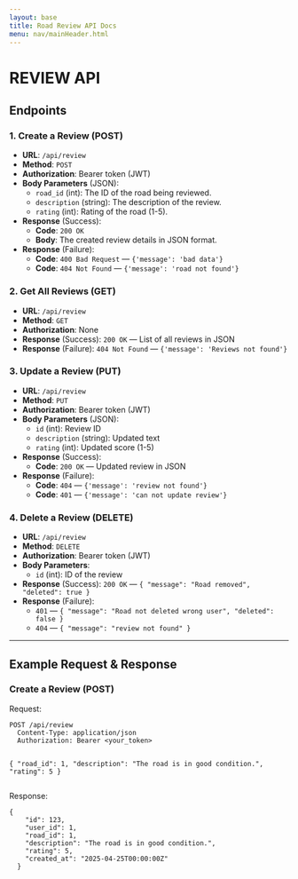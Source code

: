 ```yaml
---
layout: base
title: Road Review API Docs
menu: nav/mainHeader.html
---
```


<div class="max-w-4xl mx-auto p-6 text-gray-800">

  <h1 class="text-4xl font-bold mb-6 border-b pb-2">REVIEW API</h1>

  <h2 class="text-3xl font-bold mb-6 border-b pb-2">Endpoints</h2>

  <div class="mb-10">
    <h3 class="text-2xl font-semibold mb-2">1. Create a Review (POST)</h3>
    <ul class="space-y-2 list-disc pl-6">
      <li><strong>URL</strong>: <code class="bg-gray-100 px-1 rounded">/api/review</code></li>
      <li><strong>Method</strong>: <code class="bg-gray-100 px-1 rounded">POST</code></li>
      <li><strong>Authorization</strong>: Bearer token (JWT)</li>
      <li>
        <strong>Body Parameters</strong> (JSON):
        <ul class="list-disc pl-6">
          <li><code>road_id</code> (int): The ID of the road being reviewed.</li>
          <li><code>description</code> (string): The description of the review.</li>
          <li><code>rating</code> (int): Rating of the road (1-5).</li>
        </ul>
      </li>
      <li>
        <strong>Response</strong> (Success):
        <ul class="list-disc pl-6">
          <li><strong>Code</strong>: <code>200 OK</code></li>
          <li><strong>Body</strong>: The created review details in JSON format.</li>
        </ul>
      </li>
      <li>
        <strong>Response</strong> (Failure):
        <ul class="list-disc pl-6">
          <li><strong>Code</strong>: <code>400 Bad Request</code> — <code>{'message': 'bad data'}</code></li>
          <li><strong>Code</strong>: <code>404 Not Found</code> — <code>{'message': 'road not found'}</code></li>
        </ul>
      </li>
    </ul>
  </div>

  <div class="mb-10">
    <h3 class="text-2xl font-semibold mb-2">2. Get All Reviews (GET)</h3>
    <ul class="space-y-2 list-disc pl-6">
      <li><strong>URL</strong>: <code>/api/review</code></li>
      <li><strong>Method</strong>: <code>GET</code></li>
      <li><strong>Authorization</strong>: None</li>
      <li><strong>Response</strong> (Success): <code>200 OK</code> — List of all reviews in JSON</li>
      <li><strong>Response</strong> (Failure): <code>404 Not Found</code> — <code>{'message': 'Reviews not found'}</code></li>
    </ul>
  </div>

  <div class="mb-10">
    <h3 class="text-2xl font-semibold mb-2">3. Update a Review (PUT)</h3>
    <ul class="space-y-2 list-disc pl-6">
      <li><strong>URL</strong>: <code>/api/review</code></li>
      <li><strong>Method</strong>: <code>PUT</code></li>
      <li><strong>Authorization</strong>: Bearer token (JWT)</li>
      <li>
        <strong>Body Parameters</strong> (JSON):
        <ul class="list-disc pl-6">
          <li><code>id</code> (int): Review ID</li>
          <li><code>description</code> (string): Updated text</li>
          <li><code>rating</code> (int): Updated score (1-5)</li>
        </ul>
      </li>
      <li>
        <strong>Response</strong> (Success):
        <ul class="list-disc pl-6">
          <li><strong>Code</strong>: <code>200 OK</code> — Updated review in JSON</li>
        </ul>
      </li>
      <li>
        <strong>Response</strong> (Failure):
        <ul class="list-disc pl-6">
          <li><strong>Code</strong>: <code>404</code> — <code>{'message': 'review not found'}</code></li>
          <li><strong>Code</strong>: <code>401</code> — <code>{'message': 'can not update review'}</code></li>
        </ul>
      </li>
    </ul>
  </div>

  <div class="mb-10">
    <h3 class="text-2xl font-semibold mb-2">4. Delete a Review (DELETE)</h3>
    <ul class="space-y-2 list-disc pl-6">
      <li><strong>URL</strong>: <code>/api/review</code></li>
      <li><strong>Method</strong>: <code>DELETE</code></li>
      <li><strong>Authorization</strong>: Bearer token (JWT)</li>
      <li><strong>Body Parameters</strong>:
        <ul class="list-disc pl-6">
          <li><code>id</code> (int): ID of the review</li>
        </ul>
      </li>
      <li>
        <strong>Response</strong> (Success): <code>200 OK</code> — <code>{ "message": "Road removed", "deleted": true }</code>
      </li>
      <li>
        <strong>Response</strong> (Failure):
        <ul class="list-disc pl-6">
          <li><code>401</code> — <code>{ "message": "Road not deleted wrong user", "deleted": false }</code></li>
          <li><code>404</code> — <code>{ "message": "review not found" }</code></li>
        </ul>
      </li>
    </ul>
  </div>

  <hr class="my-8 border-gray-300">

  <h2 class="text-3xl font-bold mb-4">Example Request &amp; Response</h2>

  <h3 class="text-xl font-semibold mb-2">Create a Review (POST)</h3>

  <p class="mb-1 font-medium">Request:</p>
  <pre class="bg-gray-100 text-sm rounded p-4 overflow-x-auto"><code class="language-bash">POST /api/review
  Content-Type: application/json
  Authorization: Bearer &lt;your_token&gt;

  {
    "road_id": 1,
    "description": "The road is in good condition.",
    "rating": 5
  }</code></pre>

  <p class="mt-4 mb-1 font-medium">Response:</p>
  <pre class="bg-gray-100 text-sm rounded p-4 overflow-x-auto"><code class="language-json">{
    "id": 123,
    "user_id": 1,
    "road_id": 1,
    "description": "The road is in good condition.",
    "rating": 5,
    "created_at": "2025-04-25T00:00:00Z"
  }</code></pre>
